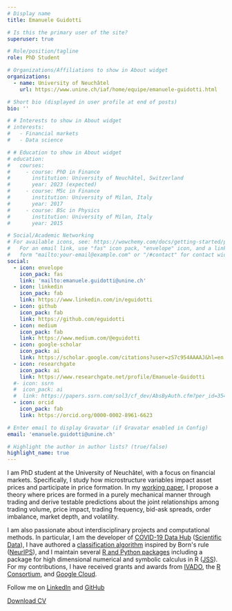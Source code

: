 ```yaml
---
# Display name
title: Emanuele Guidotti

# Is this the primary user of the site?
superuser: true

# Role/position/tagline
role: PhD Student

# Organizations/Affiliations to show in About widget
organizations:
  - name: University of Neuchâtel
    url: https://www.unine.ch/iaf/home/equipe/emanuele-guidotti.html

# Short bio (displayed in user profile at end of posts)
bio: ''

# # Interests to show in About widget
# interests:
#   - Financial markets
#   - Data science

# # Education to show in About widget
# education:
#   courses:
#     - course: PhD in Finance
#       institution: University of Neuchâtel, Switzerland
#       year: 2023 (expected)
#     - course: MSc in Finance
#       institution: University of Milan, Italy
#       year: 2017
#     - course: BSc in Physics
#       institution: University of Milan, Italy
#       year: 2015

# Social/Academic Networking
# For available icons, see: https://wowchemy.com/docs/getting-started/page-builder/#icons
#   For an email link, use "fas" icon pack, "envelope" icon, and a link in the
#   form "mailto:your-email@example.com" or "/#contact" for contact widget.
social:
  - icon: envelope
    icon_pack: fas
    link: 'mailto:emanuele.guidotti@unine.ch'
  - icon: linkedin
    icon_pack: fab
    link: https://www.linkedin.com/in/eguidotti
  - icon: github
    icon_pack: fab
    link: https://github.com/eguidotti
  - icon: medium
    icon_pack: fab
    link: https://www.medium.com/@eguidotti
  - icon: google-scholar
    icon_pack: ai
    link: https://scholar.google.com/citations?user=zS7c954AAAAJ&hl=en
  - icon: researchgate
    icon_pack: ai
    link: https://www.researchgate.net/profile/Emanuele-Guidotti
  #- icon: ssrn
  #  icon_pack: ai
  #  link: https://papers.ssrn.com/sol3/cf_dev/AbsByAuth.cfm?per_id=3542050
  - icon: orcid
    icon_pack: fab
    link: https://orcid.org/0000-0002-8961-6623

# Enter email to display Gravatar (if Gravatar enabled in Config)
email: 'emanuele.guidotti@unine.ch'

# Highlight the author in author lists? (true/false)
highlight_name: true
---
```


I am PhD student at the University of Neuchâtel, with a focus on financial markets. Specifically, I study how microstructure variables impact asset prices and participate in price formation. In my [working paper](https://doi.org/10.2139/ssrn.4377151), I propose a theory where prices are formed in a purely mechanical manner through trading and derive testable predictions about the joint relationships among trading volume, price impact, trading frequency, bid-ask spreads, order imbalance, market depth, and volatility.

I am also passionate about interdisciplinary projects and computational methods. In particular, I am the developer of [COVID-19 Data Hub](https://covid19datahub.io) ([Scientific Data](https://doi.org/10.1038/s41597-022-01245-1)), I have authored a [classification algorithm](https://bornrule.eguidotti.com) inspired by Born's rule ([NeurIPS](https://neurips.cc/virtual/2022/poster/54723)), and I maintain several [R and Python packages](/coding/) including a package for high dimensional numerical and symbolic calculus in R ([JSS](https://doi.org/10.18637/jss.v104.i05)). For my contributions, I have received grants and awards from [IVADO](https://ivado.ca/en/), the [R Consortium](https://www.r-consortium.org/), and [Google Cloud](https://cloud.google.com/edu/researchers).

Follow me on [LinkedIn](https://www.linkedin.com/in/eguidotti) and [GitHub](https://github.com/eguidotti)

[Download CV](uploads/cv.pdf)
